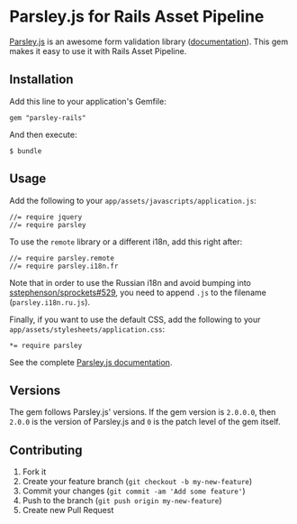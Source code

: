 # Parsley.js for Rails Asset Pipeline

[Parsley.js](https://github.com/guillaumepotier/Parsley.js) is an awesome form validation library ([documentation](http://parsleyjs.org/doc/index.html)).
This gem makes it easy to use it with Rails Asset Pipeline.

## Installation

Add this line to your application's Gemfile:

    gem "parsley-rails"

And then execute:

    $ bundle

## Usage

Add the following to your `app/assets/javascripts/application.js`:

    //= require jquery
    //= require parsley

To use the `remote` library or a different i18n, add this right after:

    //= require parsley.remote
    //= require parsley.i18n.fr

Note that in order to use the Russian i18n and avoid bumping into [sstephenson/sprockets#529](https://github.com/sstephenson/sprockets/issues/529), you need to append `.js` to the filename (`parsley.i18n.ru.js`).

Finally, if you want to use the default CSS, add the following to your
`app/assets/stylesheets/application.css`:

    *= require parsley


See the complete [Parsley.js documentation](http://parsleyjs.org/doc/index.html).

## Versions

The gem follows Parsley.js' versions. If the gem version is `2.0.0.0`, then `2.0.0` is the version of Parsley.js and `0`
is the patch level of the gem itself.

## Contributing

1. Fork it
2. Create your feature branch (`git checkout -b my-new-feature`)
3. Commit your changes (`git commit -am 'Add some feature'`)
4. Push to the branch (`git push origin my-new-feature`)
5. Create new Pull Request
